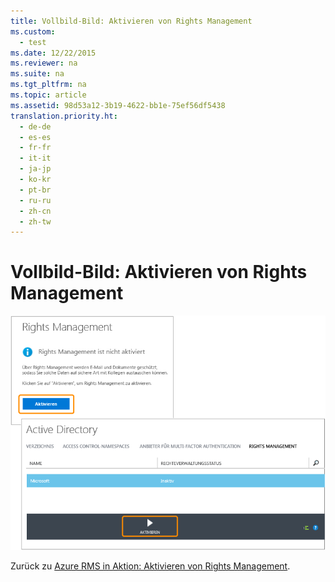 ```yaml
---
title: Vollbild-Bild: Aktivieren von Rights Management
ms.custom: 
  - test
ms.date: 12/22/2015
ms.reviewer: na
ms.suite: na
ms.tgt_pltfrm: na
ms.topic: article
ms.assetid: 98d53a12-3b19-4622-bb1e-75ef56df5438
translation.priority.ht: 
  - de-de
  - es-es
  - fr-fr
  - it-it
  - ja-jp
  - ko-kr
  - pt-br
  - ru-ru
  - zh-cn
  - zh-tw
---
```

# Vollbild-Bild: Aktivieren von Rights Management
![Vollbild: Aktivieren von RMS im Verwaltungsportal](../../ems/AADRightsMgmt/media/AzRMS_StoryboardActivate.png "AzRMS_StoryboardActivate")

Zurück zu [Azure RMS in Aktion: Aktivieren von Rights Management](http://technet.microsoft.com/library/jj585026.aspx#BKMK_Example_ManagementPortal).

